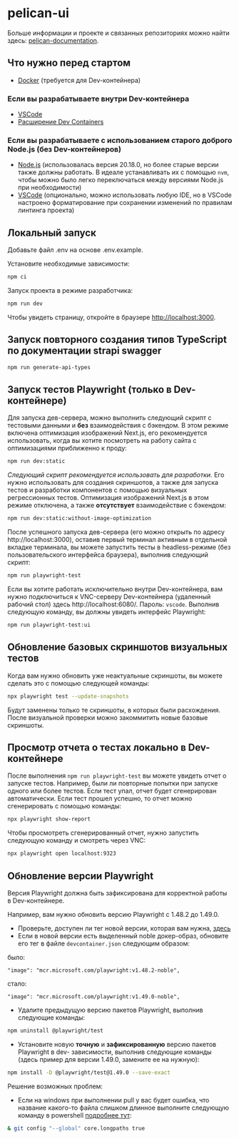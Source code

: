 # pelican-ui

Больше информации и проекте и связанных репозиториях можно найти здесь: 
[pelican-documentation](https://github.com/TourmalineCore/pelican-documentation).

## Что нужно перед стартом

- [Docker](https://www.docker.com/get-started/) (требуется для Dev-контейнера)

### Если вы разрабатываете внутри Dev-контейнера
- [VSCode](https://code.visualstudio.com/)
- [Расширение Dev Containers](https://marketplace.visualstudio.com/items?itemName=ms-vscode-remote.remote-containers)

### Если вы разрабатываете с использованием старого доброго Node.js (без Dev-контейнеров)

- [Node.js](https://nodejs.org/en) (использовалась версия 20.18.0, но более старые версии также должны работать. В идеале устанавливать их с помощью `nvm`, чтобы можно было легко переключаться между версиями Node.js при необходимости)
- [VSCode](https://code.visualstudio.com/) (опционально, можно использовать любую IDE, но в VSCode настроено форматирование при сохранении изменений по правилам линтинга проекта)

## Локальный запуск

Добавьте файл .env на основе .env.example.

Установите необходимые зависимости:

```bash
npm ci
```

Запуск проекта в режиме разработчика:

```bash
npm run dev
```
Чтобы увидеть страницу, откройте в браузере [http://localhost:3000](http://localhost:3000).

## Запуск повторного создания типов TypeScript по документации strapi swagger
```bash
npm run generate-api-types
```

## Запуск тестов Playwright (только в Dev-контейнере)
 
Для запуска дев-сервера, можно выполнить следующий скрипт с тестовыми данными и **без** взаимодействия с бэкендом. В этом режиме включена оптимизация изображений Next.js, его рекомендуется использовать, когда вы хотите посмотреть на работу сайта с оптимизациями приближенно к проду:

```bash
npm run dev:static
```

*Следующий скрипт рекомендуется использовать для разработки.* Его нужно использовать для создания скриншотов, а также для запуска тестов и разработки компонентов с помощью визуальных регрессионных тестов. Оптимизация изображений Next.js в этом режиме отключена, а также **отсутствует** взаимодействие с бэкендом:
```bash
npm run dev:static:without-image-optimization
```

После успешного запуска дев-сервера (его можно открыть по адресу http://localhost:3000), оставив первый терминал активным в отдельной вкладке терминала, вы можете запустить тесты в headless-режиме (без пользовательского интерфейса браузера), выполнив следующий скрипт:

```bash
npm run playwright-test
```

Если вы хотите работать исключительно внутри Dev-контейнера, вам нужно подключиться к VNC-серверу Dev-контейнера (удаленный рабочий стол) здесь http://localhost:6080/. Пароль: `vscode`. Выполнив следующую команду, вы должны увидеть интерфейс Playwright:

```bash
npm run playwright-test:ui
```

## Обновление базовых скриншотов визуальных тестов

Когда вам нужно обновить уже неактуальные скриншоты, вы можете сделать это с помощью следующей команды:

```bash
npx playwright test --update-snapshots
```

 Будут заменены только те скриншоты, в которых были расхождения. После визуальной проверки можно закоммитить новые базовые скриншоты.

## Просмотр отчета о тестах локально в Dev-контейнере

После выполнения `npm run playwright-test` вы можете увидеть отчет о запуске тестов. Например, были ли повторные попытки при запуске одного или более тестов. Если тест упал, отчет будет сгенерирован автоматически. Если тест прошел успешно, то отчет можно сгенерировать с помощью команды:

```bash
npx playwright show-report
```

Чтобы просмотреть сгенерированный отчет, нужно запустить следующую команду и смотреть через VNC:

```bash
npx playwright open localhost:9323
```

## Обновление версии Playwright

Версия Playwright должна быть зафиксирована для корректной работы в Dev-контейнере.

Например, вам нужно обновить версию Playwright с 1.48.2 до 1.49.0.

- Проверьте, доступен ли тег новой версии, которая вам нужна, [здесь](https://mcr.microsoft.com/en-us/artifact/mar/playwright/tags)
- Если в новой версии есть выделенный noble докер-образ, обновите его тег в файле `devcontainer.json` следующим образом:

было:

```
"image": "mcr.microsoft.com/playwright:v1.48.2-noble",
```
стало:

```
"image": "mcr.microsoft.com/playwright:v1.49.0-noble",
```
- Удалите предыдущую версию пакетов Playwright, выполнив следующие команды:

```bash
npm uninstall @playwright/test
```
- Установите новую **точную** и **зафиксированную** версию пакетов Playwright в dev- зависимости, выполнив следующие команды (здесь пример для версии 1.49.0, замените ее на нужную):

```bash
npm install -D @playwright/test@1.49.0 --save-exact
```

Решение возможных проблем:

- Если на windows при выполнении pull у вас будет ошибка, что название какого-то файла слишком длинное выполните следующую команду в powershell [подробнее тут](https://stackoverflow.com/questions/22575662/filename-too-long-in-git-for-windows):

```bash
& git config "--global" core.longpaths true
```
